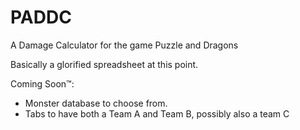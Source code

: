 # PADDC
A Damage Calculator for the game Puzzle and Dragons

Basically a glorified spreadsheet at this point.

Coming Soon™:
- Monster database to choose from.
- Tabs to have both a Team A and Team B, possibly also a team C
